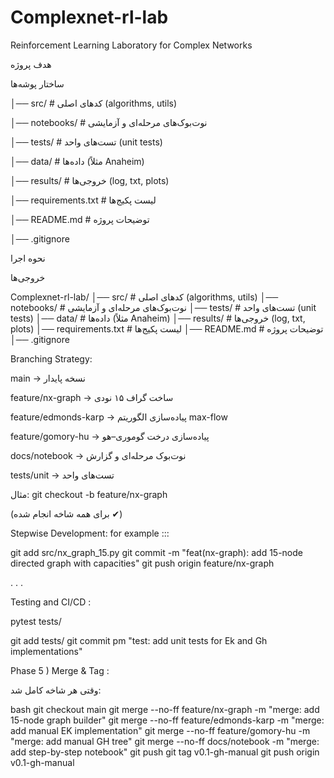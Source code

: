 # Complexnet-rl-lab
Reinforcement Learning Laboratory for Complex Networks

هدف پروژه




ساختار پوشه‌ها

│── src/                # کدهای اصلی (algorithms, utils)

│── notebooks/          # نوت‌بوک‌های مرحله‌ای و آزمایشی

│── tests/              # تست‌های واحد (unit tests)

│── data/               # داده‌ها (مثلاً Anaheim)

│── results/            # خروجی‌ها (log, txt, plots)

│── requirements.txt    # لیست پکیج‌ها

│── README.md           # توضیحات پروژه

│── .gitignore




نحوه اجرا





خروجی‌ها











Complexnet-rl-lab/
│── src/                # کدهای اصلی (algorithms, utils)
│── notebooks/          # نوت‌بوک‌های مرحله‌ای و آزمایشی
│── tests/              # تست‌های واحد (unit tests)
│── data/               # داده‌ها (مثلاً Anaheim)
│── results/            # خروجی‌ها (log, txt, plots)
│── requirements.txt    # لیست پکیج‌ها
│── README.md           # توضیحات پروژه
│── .gitignore



Branching Strategy:

main → نسخه پایدار

feature/nx-graph → ساخت گراف ۱۵ نودی

feature/edmonds-karp → پیاده‌سازی الگوریتم max-flow

feature/gomory-hu → پیاده‌سازی درخت گوموری–هو

docs/notebook → نوت‌بوک مرحله‌ای و گزارش

tests/unit → تست‌های واحد

مثال:
git checkout -b feature/nx-graph

(برای همه شاخه انجام شده ✔)



Stepwise Development:
for example :::

git add src/nx_graph_15.py
git commit -m "feat(nx-graph): add 15-node directed graph with capacities"
git push origin feature/nx-graph

 . . . 



 Testing and CI/CD :

 pytest tests/

 git add tests/
 git commit pm "test: add unit tests for Ek and Gh implementations"



Phase 5 ) Merge & Tag :

وقتی هر شاخه کامل شد:

bash
git checkout main
git merge --no-ff feature/nx-graph -m "merge: add 15-node graph builder"
git merge --no-ff feature/edmonds-karp -m "merge: add manual EK implementation"
git merge --no-ff feature/gomory-hu -m "merge: add manual GH tree"
git merge --no-ff docs/notebook -m "merge: add step-by-step notebook"
git push
git tag v0.1-gh-manual
git push origin v0.1-gh-manual



